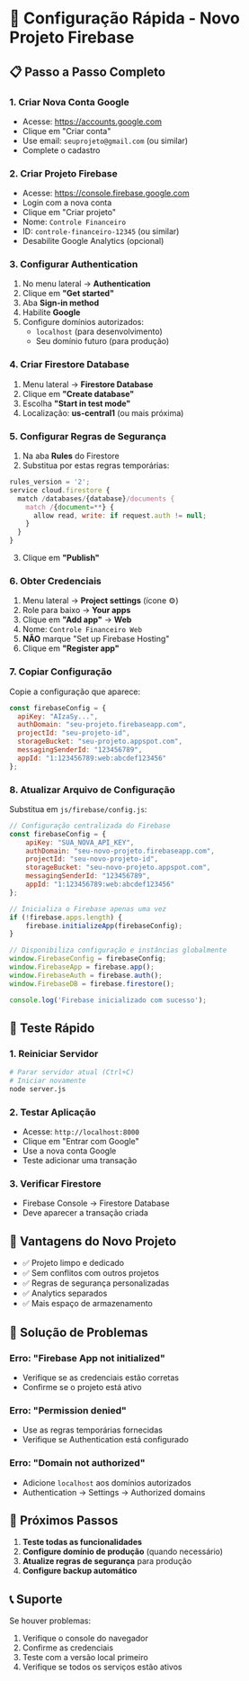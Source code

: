 # 🚀 Configuração Rápida - Novo Projeto Firebase

## 📋 **Passo a Passo Completo**

### **1. Criar Nova Conta Google**
- Acesse: https://accounts.google.com
- Clique em "Criar conta"
- Use email: `seuprojeto@gmail.com` (ou similar)
- Complete o cadastro

### **2. Criar Projeto Firebase**
- Acesse: https://console.firebase.google.com
- Login com a nova conta
- Clique em "Criar projeto"
- Nome: `Controle Financeiro`
- ID: `controle-financeiro-12345` (ou similar)
- Desabilite Google Analytics (opcional)

### **3. Configurar Authentication**
1. No menu lateral → **Authentication**
2. Clique em **"Get started"**
3. Aba **Sign-in method**
4. Habilite **Google**
5. Configure domínios autorizados:
   - `localhost` (para desenvolvimento)
   - Seu domínio futuro (para produção)

### **4. Criar Firestore Database**
1. Menu lateral → **Firestore Database**
2. Clique em **"Create database"**
3. Escolha **"Start in test mode"**
4. Localização: **us-central1** (ou mais próxima)

### **5. Configurar Regras de Segurança**
1. Na aba **Rules** do Firestore
2. Substitua por estas regras temporárias:

```javascript
rules_version = '2';
service cloud.firestore {
  match /databases/{database}/documents {
    match /{document=**} {
      allow read, write: if request.auth != null;
    }
  }
}
```

3. Clique em **"Publish"**

### **6. Obter Credenciais**
1. Menu lateral → **Project settings** (ícone ⚙️)
2. Role para baixo → **Your apps**
3. Clique em **"Add app"** → **Web**
4. Nome: `Controle Financeiro Web`
5. **NÃO** marque "Set up Firebase Hosting"
6. Clique em **"Register app"**

### **7. Copiar Configuração**
Copie a configuração que aparece:

```javascript
const firebaseConfig = {
  apiKey: "AIzaSy...",
  authDomain: "seu-projeto.firebaseapp.com",
  projectId: "seu-projeto-id",
  storageBucket: "seu-projeto.appspot.com",
  messagingSenderId: "123456789",
  appId: "1:123456789:web:abcdef123456"
};
```

### **8. Atualizar Arquivo de Configuração**
Substitua em `js/firebase/config.js`:

```javascript
// Configuração centralizada do Firebase
const firebaseConfig = {
    apiKey: "SUA_NOVA_API_KEY",
    authDomain: "seu-novo-projeto.firebaseapp.com",
    projectId: "seu-novo-projeto-id",
    storageBucket: "seu-novo-projeto.appspot.com",
    messagingSenderId: "123456789",
    appId: "1:123456789:web:abcdef123456"
};

// Inicializa o Firebase apenas uma vez
if (!firebase.apps.length) {
    firebase.initializeApp(firebaseConfig);
}

// Disponibiliza configuração e instâncias globalmente
window.FirebaseConfig = firebaseConfig;
window.FirebaseApp = firebase.app();
window.FirebaseAuth = firebase.auth();
window.FirebaseDB = firebase.firestore();

console.log('Firebase inicializado com sucesso');
```

## 🧪 **Teste Rápido**

### **1. Reiniciar Servidor**
```bash
# Parar servidor atual (Ctrl+C)
# Iniciar novamente
node server.js
```

### **2. Testar Aplicação**
- Acesse: `http://localhost:8000`
- Clique em "Entrar com Google"
- Use a nova conta Google
- Teste adicionar uma transação

### **3. Verificar Firestore**
- Firebase Console → Firestore Database
- Deve aparecer a transação criada

## 🎯 **Vantagens do Novo Projeto**

- ✅ Projeto limpo e dedicado
- ✅ Sem conflitos com outros projetos
- ✅ Regras de segurança personalizadas
- ✅ Analytics separados
- ✅ Mais espaço de armazenamento

## 🔧 **Solução de Problemas**

### **Erro: "Firebase App not initialized"**
- Verifique se as credenciais estão corretas
- Confirme se o projeto está ativo

### **Erro: "Permission denied"**
- Use as regras temporárias fornecidas
- Verifique se Authentication está configurado

### **Erro: "Domain not authorized"**
- Adicione `localhost` aos domínios autorizados
- Authentication → Settings → Authorized domains

## 🚀 **Próximos Passos**

1. **Teste todas as funcionalidades**
2. **Configure domínio de produção** (quando necessário)
3. **Atualize regras de segurança** para produção
4. **Configure backup automático**

## 📞 **Suporte**

Se houver problemas:
1. Verifique o console do navegador
2. Confirme as credenciais
3. Teste com a versão local primeiro
4. Verifique se todos os serviços estão ativos 